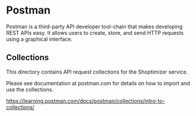 # Postman
Postman is a third-party API developer tool-chain that makes developing REST
APIs easy. It allows users to create, store, and send HTTP requests using
a graphical interface.

## Collections
This directory contains API request collections for the Shoptimizer service.

Please see documentation at postman.com for details on how to import and use
the collections.

https://learning.postman.com/docs/postman/collections/intro-to-collections/
